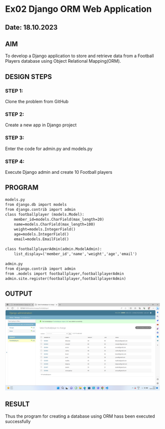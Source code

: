 # Ex02 Django ORM Web Application
## Date: 18.10.2023

## AIM
To develop a Django application to store and retrieve data from a Football Players database using Object Relational Mapping(ORM).

## DESIGN STEPS

### STEP 1:
Clone the problem from GitHub

### STEP 2:
Create a new app in Django project

### STEP 3:
Enter the code for admin.py and models.py

### STEP 4:
Execute Django admin and create 10 Football players

## PROGRAM
```
models.py
from django.db import models
from django.contrib import admin
class footballplayer (models.Model):
    member_id=models.CharField(max_length=20)
    name=models.CharField(max_length=100)
    weight=models.IntegerField()
    age=models.IntegerField()
    email=models.EmailField()

class footballplayerAdmin(admin.ModelAdmin):
    list_display=('member_id','name','weight','age','email')

admin.py
from django.contrib import admin
from .models import footballplayer,footballplayerAdmin
admin.site.register(footballplayer,footballplayerAdmin)
```

## OUTPUT
![Alt text](<Screenshot (1).png>)

## RESULT
Thus the program for creating a database using ORM hass been executed successfully
